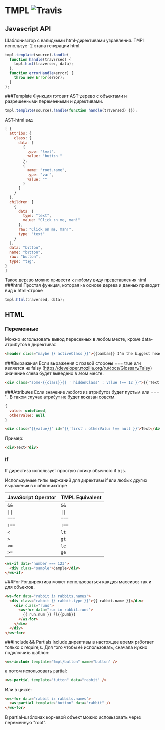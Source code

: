 # TMPL ![Travis](https://travis-ci.org/calacitizen/tmpl.svg?branch=divided)
## Javascript API
Шаблонизатор с валидными html-директивами управления. TMPl использует 2 этапа генерации html.
```javascript
tmpl.template(source).handle(
  function handle(traversed) {
    tmpl.html(traversed, data);
  },
  function errorHandle(error) {
    throw new Error(error);
  }
);
```

###Template
Функция готовит AST-дерево с объектами и разрешенными переменными и директивами.
```javascript
tmpl.template(source).handle(function handle(traversed) {});
```
AST-html вид
```javascript
[ {
  attribs: {
    class: {
      data: [
        {
          type: "text",
          value: "button "
        },
        {
          name: "root.name",
          type: "var",
          value: ""
        }
      ]
    }
  },
  children: [
    {
      data: {
        type: "text",
        value: "Click on me, man!"
      },
      raw: "Click on me, man!",
      type: "text"
    }
  ],
  data: "button",
  name: "button",
  raw: "button",
  type: "tag",
}
]
```
Такое дерево можно привести к любому виду представления html
###html
Простая функция, которая на основе дерева и данных приводит вид к html-строке
```javascript
tmpl.html(traversed, data);
```
## HTML
### Переменные
Можно использовать вывод пересенных в любом месте, кроме data-атрибутов в директивах
```html
<header class="maybe {{ activeClass }}">{{bambam}} I'm the biggest header in the world</header>
```
###Выражения
Если выражения с правой стороны === true или является не falsy (https://developer.mozilla.org/ru/docs/Glossary/Falsy) значение слева будет выведено в этом месте.
```html
<div class="some-{{class}}{{ ' hiddenClass' : value !== 12 }}">{{'Text': otherValue !== false }} Text</div>
```
###Attributes
Если значение любого из атрибутов будет пустым или === ''. В таком случае атрибут не будет показан совсем. 
```javascript
{
  value: undefined,
  otherValue: null
}
```
```html
<div class="{{value}}" id="{{'first': otherValue !== null }}">Text</div>
```
Пример:
```html
<div>Text</div>
```
### If
If директива использует простую логику обычного if в js.

Используемые типы выржаний для директивы if или любых других выражений в шаблонизаторе

JavaScript Operator | TMPL Equivalent
------------------- | -----------------
`&&`                 | `&&`
<code>&#124;&#124;</code>                | <code>&#124;&#124;</code>
`===`               | `===`
`!==`               | `!==`
`<`                 | `lt`
`>`                 | `gt`
`<=`                | `le`
`>=`                | `ge`

```html
<ws-if data="number === 123">
  <div class="sample">Sample</div>
</ws-if>
```
###For
For директива может использоваться как для массивов так и для объектов.
```html
<ws-for data="rabbit in rabbits.names">
  <div class="rabbit {{ rabbit.type }}">{{ rabbit.name }}</div>
    <div class="runs">
      <ws-for data="run in rabbit.runs">
        {{ run.num }} ll{{pumb}}
      </ws-for>
    </div>
  </div>
</ws-for>
```
###Include && Partials
Include директивы в настоящее время работает только с requirejs. Для того чтобы её использовать, сначала нужно подключить шаблон:
```html
<ws-include template="tmpl/button" name="button" />
```
а потом использовать partial:
```html
<ws-partial template="button" data="rabbit" />
```
Или в цикле:
```html
<ws-for data="rabbit in rabbits.names">
  <ws-partial template="button" data="rabbit" />
</ws-for>
```
В partial-шаблонах корневой объект можно использовать через переменную "root".




